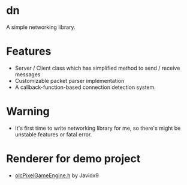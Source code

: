 # dn
 A simple networking library.

# Features
- Server / Client class which has simplified method to send / receive messages
- Customizable packet parser implementation
- A callback-function-based connection detection system.

# Warning
- It's first time to write networking library for me, so there's might be unstable features or fatal error.

# Renderer for demo project
- [olcPixelGameEngine.h](https://github.com/OneLoneCoder/olcPixelGameEngine) by Javidx9
